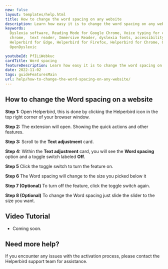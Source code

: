 ```yaml
---
new: false
layout: templates/help.html
title: How to change the word spacing on any website
description: Learn how easy it is to change the word spacing on any website.
keywords:
  Dyslexia software, Reading Mode for Google Chrome, Voice typing for chrome, Text to speech for
  chrome,  text reader, Immersive Reader, dyslexia fonts, accessibility software, dyslexia software,
  Helperbird for Edge, Helperbird for Firefox, Helperbird for Chrome, Opendyslexic for Chrome,
  OpenDyslexic

youtubeId: PfILiWebkuc
cardTitle: Word spacing
featureDescription: Learn how easy it is to change the word spacing on any website.
date: 2022-11-02
tags: guideFeaturesMain
url: help/how-to-change-the-word-spacing-on-any-website/
---
```






## How to change the Word spacing on a website

**Step 1:** Open Helperbird, this is done by clicking the Helperbird icon in the top right corner of your browser window.

**Step 2:** The extension will open. Showing the quick actions and other features.

**Step 3:** Scroll to the **Text adjustment** card.

**Step 4:** Within the **Text adjustment** card, you will see the **Word spacing** option and a toggle switch labeled **Off**.

**Step 5** Click the toggle switch to turn the feature on.

**Step 6** The Word spacing will change to the size you picked below it

**Step 7 (Optional)** To turn off the feature, click the toggle switch again.

**Step 8 (Optional)** To change the Word spacing just slide the slider to the size you want.


## Video Tutorial

- Coming soon.

## Need more help?

If you encounter any issues with the activation process, please contact the Helperbird support team for assistance.


